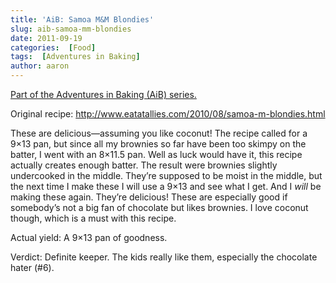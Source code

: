 ```yaml
---
title: 'AiB: Samoa M&M Blondies'
slug: aib-samoa-mm-blondies
date: 2011-09-19
categories:  [Food]
tags:  [Adventures in Baking]
author: aaron
---
```


[Part of the Adventures in Baking (AiB) series.](../adventures-in-baking-aib-overview "Adventures in Baking (AiB): Overview")

Original recipe: <http://www.eatatallies.com/2010/08/samoa-m-blondies.html>

These are delicious—assuming you like coconut! The recipe called for a 9×13 pan, but since all my brownies so far have been too skimpy on the batter, I went with an 8×11.5 pan. Well as luck would have it, this recipe actually creates enough batter. The result were brownies slightly undercooked in the middle. They’re supposed to be moist in the middle, but the next time I make these I will use a 9×13 and see what I get. And I *will* be making these again. They’re delicious! These are especially good if somebody’s not a big fan of chocolate but likes brownies. I love coconut though, which is a must with this recipe.

Actual yield: A 9×13 pan of goodness.

Verdict: Definite keeper. The kids really like them, especially the chocolate hater (#6).
